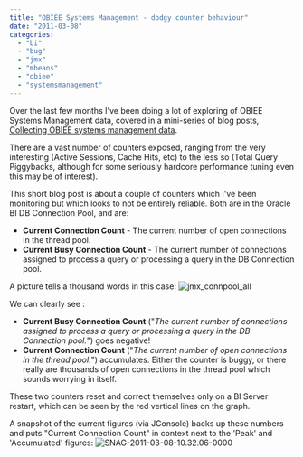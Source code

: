 ```yaml
---
title: "OBIEE Systems Management - dodgy counter behaviour"
date: "2011-03-08"
categories: 
  - "bi"
  - "bug"
  - "jmx"
  - "mbeans"
  - "obiee"
  - "systemsmanagement"
---
```


Over the last few months I've been doing a lot of exploring of OBIEE Systems Management data, covered in a mini-series of blog posts, [Collecting OBIEE systems management data](/2010/12/06/collecting-obiee-systems-management-data-with-jmx/).

There are a vast number of counters exposed, ranging from the very interesting (Active Sessions, Cache Hits, etc) to the less so (Total Query Piggybacks, although for some seriously hardcore performance tuning even this may be of interest).

This short blog post is about a couple of counters which I've been monitoring but which looks to not be entirely reliable. Both are in the Oracle BI DB Connection Pool, and are:

- **Current Connection Count** - The current number of open connections in the thread pool.
- **Current Busy Connection Count** - The current number of connections assigned to process a query or processing a query in the DB Connection pool.

A picture tells a thousand words in this case: ![](/images/rnm1978/jmx_connpool_all2.png "jmx_connpool_all")

We can clearly see :

- **Current Busy Connection Count** ("_The current number of connections assigned to process a query or processing a query in the DB Connection pool._") goes negative!
- **Current Connection Count** ("_The current number of open connections in the thread pool._") accumulates. Either the counter is buggy, or there really are thousands of open connections in the thread pool which sounds worrying in itself.

These two counters reset and correct themselves only on a BI Server restart, which can be seen by the red vertical lines on the graph.

A snapshot of the current figures (via JConsole) backs up these numbers and puts "Current Connection Count" in context next to the 'Peak' and 'Accumulated' figures: ![](/images/rnm1978/snag-2011-03-08-10-32-06-0000.png "SNAG-2011-03-08-10.32.06-0000")
